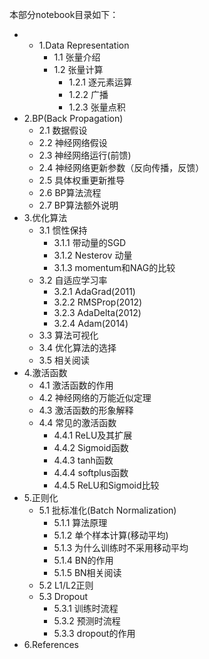 本部分notebook目录如下：
- - 1.Data Representation
    - 1.1 张量介绍
    - 1.2 张量计算
        - 1.2.1 逐元素运算
        - 1.2.2 广播
        - 1.2.3 张量点积
- 2.BP(Back Propagation)
    - 2.1 数据假设
    - 2.2 神经网络假设
    - 2.3 神经网络运行(前馈)
    - 2.4 神经网络更新参数（反向传播，反馈）
    - 2.5 具体权重更新推导
    - 2.6 BP算法流程
    - 2.7 BP算法额外说明
- 3.优化算法
    - 3.1 惯性保持
        - 3.1.1 带动量的SGD
        - 3.1.2 Nesterov 动量
        - 3.1.3 momentum和NAG的比较
    - 3.2 自适应学习率
        - 3.2.1 AdaGrad(2011)
        - 3.2.2 RMSProp(2012)
        - 3.2.3 AdaDelta(2012)
        - 3.2.4 Adam(2014)
    - 3.3 算法可视化
    - 3.4 优化算法的选择
    - 3.5 相关阅读
- 4.激活函数
    - 4.1 激活函数的作用
    - 4.2 神经网络的万能近似定理
    - 4.3 激活函数的形象解释
    - 4.4 常见的激活函数
        - 4.4.1 ReLU及其扩展
        - 4.4.2 Sigmoid函数
        - 4.4.3 tanh函数
        - 4.4.4 softplus函数
        - 4.4.5 ReLU和Sigmoid比较
- 5.正则化
    - 5.1 批标准化(Batch Normalization)
        - 5.1.1 算法原理
        - 5.1.2 单个样本计算(移动平均)
        - 5.1.3 为什么训练时不采用移动平均
        - 5.1.4 BN的作用
        - 5.1.5 BN相关阅读
    - 5.2 L1/L2正则
    - 5.3 Dropout
        - 5.3.1 训练时流程
        - 5.3.2 预测时流程
        - 5.3.3 dropout的作用
- 6.References